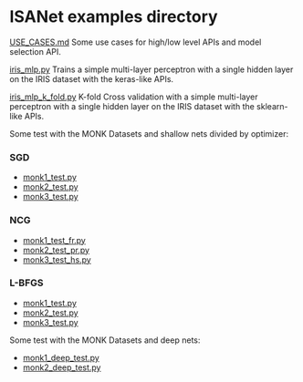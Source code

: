 # ISANet examples directory

[USE_CASES.md](USE_CASES.md)
Some use cases for high/low level APIs and model selection API.


[iris_mlp.py](sgd/iris_mlp.py)
Trains a simple multi-layer perceptron with a single hidden layer on the IRIS dataset with the keras-like APIs.

[iris_mlp_k_fold.py](model_selection/iris_mlp.py)
K-fold Cross validation with a simple multi-layer perceptron with a single hidden layer on the IRIS dataset with the sklearn-like APIs.

Some test with the MONK Datasets and shallow nets divided by optimizer:

### SGD
- [monk1_test.py](sgd/monk1_test.py)
- [monk2_test.py](sgd/monk2_test.py)
- [monk3_test.py](sgd/monk3_test.py)

### NCG
- [monk1_test_fr.py](ncg/monk1_test_fr.py)
- [monk2_test_pr.py](ncg/monk2_test_pr.py)
- [monk3_test_hs.py](ncg/monk3_test_hs.py)

### L-BFGS
- [monk1_test.py](lbfgs/monk1_test.py)
- [monk2_test.py](lbfgs/monk2_test.py)
- [monk3_test.py](lbfgs/monk3_test.py)

Some test with the MONK Datasets and deep nets:
- [monk1_deep_test.py](deep/monk1_deep_test.py)
- [monk2_deep_test.py](deep/monk2_deep_test.py)





